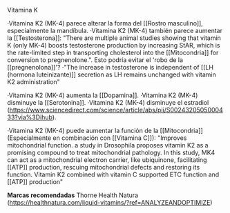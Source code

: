 
Vitamina K

·Vitamina K2 (MK-4) parece alterar la forma del [[Rostro masculino]], especialmente la mandíbula.
·Vitamina K2 (MK-4) también parece aumentar la [[Testosterona]]: "There are multiple animal studies showing that vitamin K (only MK-4) boosts testosterone production by increasing StAR, which is the rate-limited step in transporting cholesterol into the [[Mitocondria]] for conversion to pregnenolone.". Esto podría evitar el 'robo de la [[pregnenolona]]'?
	·"The increase in testosterone is independent of [[LH (hormona luteinizante)]] secretion as LH remains unchanged with vitamin K2 administration"

·Vitamina K2 (MK-4) aumenta la [[Dopamina]].
·Vitamina K2 (MK-4) disminuye la [[Serotonina]].
·Vitamina K2 (MK-4) disminuye el estradiol (https://www.sciencedirect.com/science/article/abs/pii/S0024320505000433?via%3Dihub).

·Vitamina K2 (MK-4) puede aumentar la función de la [[Mitocondria]] (Especialmente en combinación con [[Vitamina C]]): "Improves mitochondrial function. a study in Drosophila proposes vitamin K2 as a promising compound to treat mitochondrial pathology. In this study, MK4 can act as a mitochondrial electron carrier, like ubiquinone, facilitating [[ATP]] production, rescuing mitochondrial defects and restoring its function. Vitamin K2 combined with vitamin C supported ETC function and [[ATP]] production"

**Marcas recomendadas**
Thorne
Health Natura (https://healthnatura.com/liquid-vitamins/?ref=ANALYZEANDOPTIMIZE)

